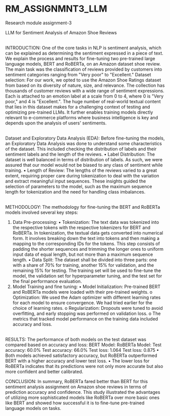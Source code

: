 # RM_ASSIGNMNT3_LLM
Research module assignment-3

LLM for Sentiment Analysis of Amazon Shoe Reviews

<br>INTRODUCTION:
	One of the core tasks in NLP is sentiment analysis, which can be explained as determining the sentiment expressed in a piece of text. We explain the process and results for fine-tuning two pre-trained large language models, BERT and RoBERTa, on an Amazon dataset shoe review. The main task was the classification of reviews provided by customers into sentiment categories ranging from "Very poor" to "Excellent."
Dataset selection: For our work, we opted to use the Amazon Shoe Ratings dataset from based on its diversity of nature, size, and relevance. The collection has thousands of customer reviews with a wide range of sentiment expressions. Each is attached to an emotion label at a scale from 0 to 4, where 0 is "Very poor," and 4 is "Excellent.". The huge number of real-world textual content that lies in this dataset makes for a challenging context of testing and optimizing pre-trained LLMs. It further enables training models directly relevant to e-commerce platforms where business intelligence is key and depends upon the analysis of users' sentiments.

<br>Dataset and Exploratory Data Analysis (EDA):
	Before fine-tuning the models, an Exploratory Data Analysis was done to understand some characteristics of the dataset. This included checking the distribution of labels and their sentiment labels and the length of the reviews.
•	Label Distribution: The dataset is well balanced in terms of distribution of labels. As such, we were assured that our model would not be biased to any class of sentiment while training.
•	Length of Review: The lengths of the reviews varied to a great extent, requiring proper care during tokenization to deal with the variation and extract meaningful input sequences.
These insights guided the selection of parameters to the model, such as the maximum sequence length for tokenization and the need for handling class imbalances.

<br>METHODOLOGY:
	The methodology for fine-tuning the BERT and RoBERTa models involved several key steps:
1.	 Data Pre-processing:
•	Tokenization: The text data was tokenized into the respective tokens with the respective tokenizers for BERT and RoBERTa. In tokenization, the textual data gets converted into numerical form. It involves breaking down the text into tokens and then making a mapping to the corresponding IDs for the tokens. This step consists of padding the shorter sequences and trimming the longer ones to uniform input data of equal length, but not more than a maximum sequence length.
•	Data Split: The dataset shall be divided into three parts: one with a share of 70% for training, another 15% for validation, and the remaining 15% for testing. The training set will be used to fine-tune the model, the validation set for hyperparameter tuning, and the test set for the final performance evaluation.
2.	Model Training and fine tuning:
•	Model Initialization: Pre-trained BERT and RoBERTa models were loaded with their pre-trained weights.
o	Optimization: We used the Adam optimizer with different learning rates for each model to ensure convergence. We had tried earlier for the choice of learning rates.
o	Regularization: Dropouts were tuned to avoid overfitting, and early stopping was performed on validation loss.
o	The metrics that tracked model performance on the training data included accuracy and loss.

<br>RESULTS:
	The performance of both models on the test dataset was compared based on accuracy and loss:
BERT Model:           	         RoBERTa Model:
Test accuracy: 60.0%	           Test accuracy: 66.0%
Test loss: 1.064	               Test loss: 0.875
•	Both models achieved satisfactory accuracy, but RoBERTa outperformed BERT with a higher accuracy and lower test loss.
•	The lower loss for RoBERTa indicates that its predictions were not only more accurate but also more confident and better calibrated. 

CONCLUSION: 
In summary, RoBERTa fared better than BERT for this sentiment analysis assignment on Amazon shoe reviews in terms of prediction accuracy and confidence. This study illustrated the advantages of utilizing more sophisticated models like RoBERTa over more basic ones like BERT and showed how successful it is to fine-tune pre-trained language models on tasks.
